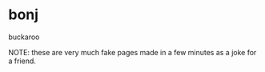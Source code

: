 # bonj
buckaroo

NOTE: these are very much fake pages made in a few minutes as a joke for a friend.

